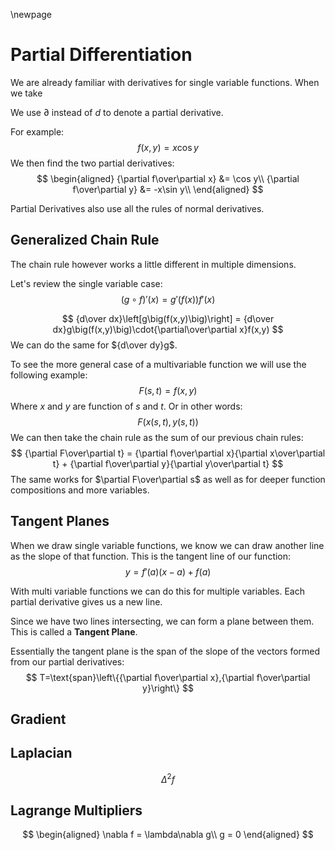 \newpage

# Partial Differentiation

We are already familiar with derivatives for single variable functions. When we take 

We use $\partial$ instead of $d$ to denote a partial derivative.

For example:
$$
f(x,y) = x\cos y
$$
We then find the two partial derivatives:
$$
\begin{aligned}
    {\partial f\over\partial x} &= \cos y\\
    {\partial f\over\partial y} &= -x\sin y\\
\end{aligned}
$$

Partial Derivatives also use all the rules of normal derivatives.

## Generalized Chain Rule

The chain rule however works a little different in multiple dimensions.

Let's review the single variable case:
$$
(g\circ f)'(x) = g'(f(x))f'(x)
$$

$$
{d\over dx}\left[g\big(f(x,y)\big)\right] = {d\over dx}g\big(f(x,y)\big)\cdot{\partial\over\partial x}f(x,y)
$$
We can do the same for ${d\over dy}g$. 

To see the more general case of a multivariable function we will use the following example:
$$
F(s,t) = f(x,y)
$$
Where $x$ and $y$ are function of $s$ and $t$. Or in other words:
$$
F\big(x(s,t),y(s,t)\big)
$$
We can then take the chain rule as the sum of our previous chain rules:
$$
{\partial F\over\partial t} = {\partial f\over\partial x}{\partial x\over\partial t} + {\partial f\over\partial y}{\partial y\over\partial t}
$$
The same works for $\partial F\over\partial s$ as well as for deeper function compositions and more variables.

## Tangent Planes

When we draw single variable functions, we know we can draw another line as the slope of that function. This is the tangent line of our function:
$$
y = f'(a)(x-a) + f(a)
$$

With multi variable functions we can do this for multiple variables. Each partial derivative gives us a new line.

Since we have two lines intersecting, we can form a plane between them. This is called a **Tangent Plane**.

Essentially the tangent plane is the span of the slope of the vectors formed from our partial derivatives:
$$
T=\text{span}\left\{{\partial f\over\partial x},{\partial f\over\partial y}\right\}
$$

## Gradient



## Laplacian

$$
\Delta^2f
$$

## Lagrange Multipliers

$$
\begin{aligned}
    \nabla f = \lambda\nabla g\\
    g = 0
\end{aligned}
$$
